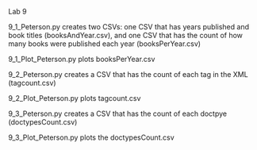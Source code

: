 Lab 9

9_1_Peterson.py creates two CSVs: one CSV that has years published and book titles (booksAndYear.csv), 
and one CSV that has the count of how many books were published each year (booksPerYear.csv)

9_1_Plot_Peterson.py plots booksPerYear.csv

9_2_Peterson.py creates a CSV that has the count of each tag in the XML (tagcount.csv)

9_2_Plot_Peterson.py plots tagcount.csv

9_3_Peterson.py creates a CSV that has the count of each doctpye (doctypesCount.csv)

9_3_Plot_Peterson.py plots the doctypesCount.csv
